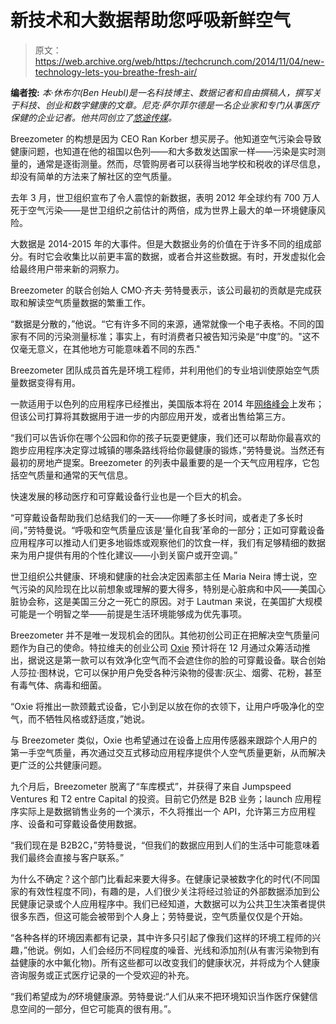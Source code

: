# 新技术和大数据帮助您呼吸新鲜空气 

> 原文：<https://web.archive.org/web/https://techcrunch.com/2014/11/04/new-technology-lets-you-breathe-fresh-air/>

**编者按:** *本·休布尔(Ben Heubl)是一名科技博主、数据记者和自由撰稿人，撰写关于科技、创业和数字健康的文章。尼克·萨尔菲尔德是一名企业家和专门从事医疗保健的企业记者。他共同创立了[悠途传媒](https://web.archive.org/web/20230129090736/http://www.yoodoo.biz/)。*

Breezometer 的构想是因为 CEO Ran Korber 想买房子。他知道空气污染会导致健康问题，也知道在他的祖国以色列——和大多数发达国家一样——污染是实时测量的，通常是逐街测量。然而，尽管购房者可以获得当地学校和税收的详尽信息，却没有简单的方法来了解社区的空气质量。

去年 3 月，世卫组织宣布了令人震惊的新数据，表明 2012 年全球约有 700 万人死于空气污染——是世卫组织之前估计的两倍，成为世界上最大的单一环境健康风险。

大数据是 2014-2015 年的大事件。但是大数据业务的价值在于许多不同的组成部分。有时它会收集比以前更丰富的数据，或者合并这些数据。有时，开发虚拟化会给最终用户带来新的洞察力。

Breezometer 的联合创始人 CMO·齐夫·劳特曼表示，该公司最初的贡献是完成获取和解读空气质量数据的繁重工作。

“数据是分散的，”他说。“它有许多不同的来源，通常就像一个电子表格。不同的国家有不同的污染测量标准；事实上，有时消费者只被告知污染是“中度”的。"这不仅毫无意义，在其他地方可能意味着不同的东西."

Breezometer 团队成员首先是环境工程师，并利用他们的专业培训使原始空气质量数据变得有用。

一款适用于以色列的应用程序已经推出，美国版本将在 2014 年[网络峰会](https://web.archive.org/web/20230129090736/http://websummit.net/)上发布；但该公司打算将其数据用于进一步的内部应用开发，或者出售给第三方。

“我们可以告诉你在哪个公园和你的孩子玩耍更健康，我们还可以帮助你最喜欢的跑步应用程序决定穿过城镇的哪条路线将给你最健康的锻炼，”劳特曼说。当然还有最初的房地产提案。Breezometer 的列表中最重要的是一个天气应用程序，它包括空气质量和通常的天气信息。

快速发展的移动医疗和可穿戴设备行业也是一个巨大的机会。

“可穿戴设备帮助我们总结我们的一天——你睡了多长时间，或者走了多长时间，”劳特曼说。“呼吸和空气质量应该是‘量化自我’革命的一部分；正如可穿戴设备应用程序可以推动人们更多地锻炼或观察他们的饮食一样，我们有足够精细的数据来为用户提供有用的个性化建议——小到关窗户或开空调。”

世卫组织公共健康、环境和健康的社会决定因素部主任 Maria Neira 博士说，空气污染的风险现在比以前想象或理解的要大得多，特别是心脏病和中风——美国心脏协会称，这是美国三分之一死亡的原因。对于 Lautman 来说，在美国扩大规模可能是一个明智之举——前提是生活环境能够成为优先事项。

Breezometer 并不是唯一发现机会的团队。其他初创公司正在把解决空气质量问题作为自己的使命。特拉维夫的创业公司 [Oxie](https://web.archive.org/web/20230129090736/http://blog.kairossociety.org/) 预计将在 12 月通过众筹活动推出，据说这是第一款可以有效净化空气而不会遮住你的脸的可穿戴设备。联合创始人莎拉·图林说，它可以保护用户免受各种污染物的侵害:灰尘、烟雾、花粉，甚至有毒气体、病毒和细菌。

“Oxie 将推出一款颈戴式设备，它小到足以放在你的衣领下，让用户呼吸净化的空气，而不牺牲风格或舒适度，”她说。

与 Breezometer 类似，Oxie 也希望通过在设备上应用传感器来跟踪个人用户的第一手空气质量，再次通过交互式移动应用程序提供个人空气质量更新，从而解决更广泛的公共健康问题。

九个月后，Breezometer 脱离了“车库模式”，并获得了来自 Jumpspeed Ventures 和 T2 entre Capital 的投资。目前它仍然是 B2B 业务；launch 应用程序实际上是数据销售业务的一个演示，不久将推出一个 API，允许第三方应用程序、设备和可穿戴设备使用数据。

“我们现在是 B2B2C，”劳特曼说，“但我们的数据应用到人们的生活中可能意味着我们最终会直接与客户联系。”

为什么不确定？这个部门比看起来要大得多。在健康记录被数字化的时代(不同国家的有效性程度不同)，有趣的是，人们很少关注将经过验证的外部数据添加到公民健康记录或个人应用程序中。我们已经知道，大数据可以为公共卫生决策者提供很多东西，但这可能会被带到个人身上；劳特曼说，空气质量仅仅是个开始。

“各种各样的环境因素都有记录，其中许多只引起了像我们这样的环境工程师的兴趣，”他说。例如，人们会经历不同程度的噪音、光线和添加剂(从有害污染物到有益健康的水中氟化物)。所有这些都可以改变我们的健康状况，并将成为个人健康咨询服务或正式医疗记录的一个受欢迎的补充。

“我们希望成为*的*环境健康源。劳特曼说:“人们从来不把环境知识当作医疗保健信息空间的一部分，但它可能真的很有用。”。
